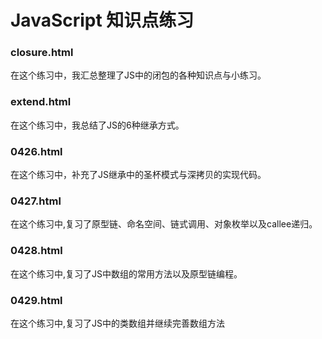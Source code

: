 # JavaScript 知识点练习

### closure.html

在这个练习中，我汇总整理了JS中的闭包的各种知识点与小练习。

### extend.html

在这个练习中，我总结了JS的6种继承方式。

### 0426.html

在这个练习中，补充了JS继承中的圣杯模式与深拷贝的实现代码。

### 0427.html

在这个练习中,复习了原型链、命名空间、链式调用、对象枚举以及callee递归。

### 0428.html

在这个练习中,复习了JS中数组的常用方法以及原型链编程。

### 0429.html

在这个练习中,复习了JS中的类数组并继续完善数组方法
